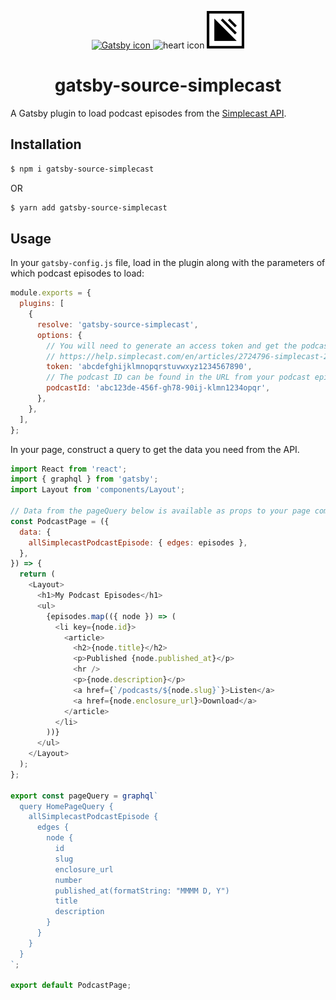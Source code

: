 <p align="center">
  <a href="https://www.gatsbyjs.org">
    <img alt="Gatsby icon" src="https://www.gatsbyjs.org/monogram.svg" height="60" />
  </a>
  <img aria-hidden="true" src="https://res.cloudinary.com/chancedigital/image/upload/c_scale,h_150/v1559751463/hrt.png" alt="heart icon" height="60">
  <a href="https://www.gatsbyjs.org">
    <img alt="Simplecast icon" src="icon.svg" width="60" height="60" />
  </a>
</p>

<h1 align="center">
  gatsby-source-simplecast
</h1>

A Gatsby plugin to load podcast episodes from the [Simplecast API](https://help.simplecast.com/en/articles/2724796-simplecast-2-0-api).

## Installation

```bash
$ npm i gatsby-source-simplecast
```

OR

```bash
$ yarn add gatsby-source-simplecast
```

## Usage

In your `gatsby-config.js` file, load in the plugin along with the parameters of which podcast episodes to load:

```javascript
module.exports = {
  plugins: [
    {
      resolve: 'gatsby-source-simplecast',
      options: {
        // You will need to generate an access token and get the podcast ID from your account
        // https://help.simplecast.com/en/articles/2724796-simplecast-2-0-api
        token: 'abcdefghijklmnopqrstuvwxyz1234567890',
        // The podcast ID can be found in the URL from your podcast episode settings.
        podcastId: 'abc123de-456f-gh78-90ij-klmn1234opqr',
      },
    },
  ],
};
```

In your page, construct a query to get the data you need from the API.

```js
import React from 'react';
import { graphql } from 'gatsby';
import Layout from 'components/Layout';

// Data from the pageQuery below is available as props to your page component!
const PodcastPage = ({
  data: {
    allSimplecastPodcastEpisode: { edges: episodes },
  },
}) => {
  return (
    <Layout>
      <h1>My Podcast Episodes</h1>
      <ul>
        {episodes.map(({ node }) => (
          <li key={node.id}>
            <article>
              <h2>{node.title}</h2>
              <p>Published {node.published_at}</p>
              <hr />
              <p>{node.description}</p>
              <a href={`/podcasts/${node.slug}`}>Listen</a>
              <a href={node.enclosure_url}>Download</a>
            </article>
          </li>
        ))}
      </ul>
    </Layout>
  );
};

export const pageQuery = graphql`
  query HomePageQuery {
    allSimplecastPodcastEpisode {
      edges {
        node {
          id
          slug
          enclosure_url
          number
          published_at(formatString: "MMMM D, Y")
          title
          description
        }
      }
    }
  }
`;

export default PodcastPage;
```
